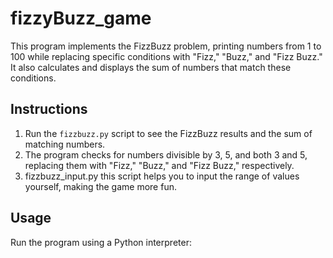 # fizzyBuzz_game

This program implements the FizzBuzz problem, printing numbers from 1 to 100 while replacing specific conditions with "Fizz," "Buzz," and "Fizz Buzz." It also calculates and displays the sum of numbers that match these conditions.

## Instructions

1. Run the `fizzbuzz.py` script to see the FizzBuzz results and the sum of matching numbers.
2. The program checks for numbers divisible by 3, 5, and both 3 and 5, replacing them with "Fizz," "Buzz," and "Fizz Buzz," respectively.
3. fizzbuzz_input.py this script helps you to input the range of values yourself, making the game more fun.

## Usage

Run the program using a Python interpreter:

